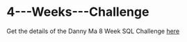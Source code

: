 # 4---Weeks---Challenge

Get the details of the Danny Ma 8 Week SQL Challenge [here](https://8weeksqlchallenge.com/getting-started/)
